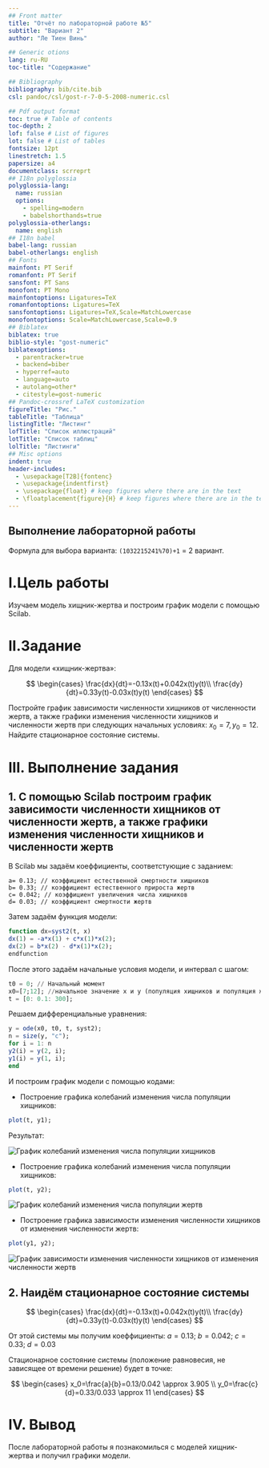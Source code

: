 ```yaml
---
## Front matter
title: "Отчёт по лабораторной работе №5"
subtitle: "Вариант 2"
author: "Ле Тиен Винь"

## Generic otions
lang: ru-RU
toc-title: "Содержание"

## Bibliography
bibliography: bib/cite.bib
csl: pandoc/csl/gost-r-7-0-5-2008-numeric.csl

## Pdf output format
toc: true # Table of contents
toc-depth: 2
lof: false # List of figures
lot: false # List of tables
fontsize: 12pt
linestretch: 1.5
papersize: a4
documentclass: scrreprt
## I18n polyglossia
polyglossia-lang:
  name: russian
  options:
	- spelling=modern
	- babelshorthands=true
polyglossia-otherlangs:
  name: english
## I18n babel
babel-lang: russian
babel-otherlangs: english
## Fonts
mainfont: PT Serif
romanfont: PT Serif
sansfont: PT Sans
monofont: PT Mono
mainfontoptions: Ligatures=TeX
romanfontoptions: Ligatures=TeX
sansfontoptions: Ligatures=TeX,Scale=MatchLowercase
monofontoptions: Scale=MatchLowercase,Scale=0.9
## Biblatex
biblatex: true
biblio-style: "gost-numeric"
biblatexoptions:
  - parentracker=true
  - backend=biber
  - hyperref=auto
  - language=auto
  - autolang=other*
  - citestyle=gost-numeric
## Pandoc-crossref LaTeX customization
figureTitle: "Рис."
tableTitle: "Таблица"
listingTitle: "Листинг"
lofTitle: "Список иллюстраций"
lotTitle: "Список таблиц"
lolTitle: "Листинги"
## Misc options
indent: true
header-includes:
  - \usepackage[T2B]{fontenc}
  - \usepackage{indentfirst}
  - \usepackage{float} # keep figures where there are in the text
  - \floatplacement{figure}{H} # keep figures where there are in the text
---
```


## Выполнение лабораторной работы

Формула для выбора варианта: `(1032215241%70)+1` = 2 вариант.

# I.Цель работы

Изучаем модель хищник-жертва и построим график модели с помощью Scilab.

# II.Задание

Для модели «хищник-жертва»:

$$
\begin{cases} \frac{dx}{dt}=-0.13x(t)+0.042x(t)y(t)\\ \frac{dy}{dt}=0.33y(t)-0.03x(t)y(t) \end{cases}
$$

Постройте график зависимости численности хищников от численности жертв,
а также графики изменения численности хищников и численности жертв при
следующих начальных условиях: $x_0=7, y_0=12$. Найдите стационарное
состояние системы.

# III. Выполнение задания

## 1. С помощью Scilab построим график зависимости численности хищников от численности жертв, а также графики изменения численности хищников и численности жертв

В Scilab мы задаём коеффициенты, соответстующие с заданием:

``` Juila
a= 0.13; // коэффициент естественной смертности хищников
b= 0.33; // коэффициент естественного прироста жертв
c= 0.042; // коэффициент увеличения числа хищников
d= 0.03; // коэффициент смертности жертв
```
Затем задаём функция модели:
``` Julia
function dx=syst2(t, x)
dx(1) = -a*x(1) + c*x(1)*x(2);
dx(2) = b*x(2) - d*x(1)*x(2);
endfunction
```

После этого задаём начальные условия модели, и интервал с шагом:

``` Julia
t0 = 0; // Начальный момент
x0=[7;12]; //начальное значение x и у (популяция хищников и популяция жертв)
t = [0: 0.1: 300];
```

Решаем дифференциальные уравнения:

``` Julia
y = ode(x0, t0, t, syst2);
n = size(y, "c");
for i = 1: n
y2(i) = y(2, i);
y1(i) = y(1, i);
end
```
И построим график модели с помощью кодами:

* Построение графика колебаний изменения числа популяции хищников:
``` Julia
plot(t, y1);
```

Результат:

![График колебаний изменения числа популяции хищников](https://drive.google.com/uc?id=1TJ8fd3-mNnshdh3DQrpsVl1yyyEZLzhA)

* Построение графика колебаний изменения числа популяции хищников:
``` Julia
plot(t, y2);
```

![График колебаний изменения числа популяции жертв](https://drive.google.com/uc?id=1I_pUkiYXkiqRn8HS9-KtLyiD5GeiqiXF)

* Построение графика зависимости изменения численности хищников от изменения численности жертв:
``` Julia
plot(y1, y2);
```

![График зависимости изменения численности хищников от изменения численности жертв](https://drive.google.com/uc?id=1fcA9gEmDNZYtJXdi9kAKcvaA_oELcBmb)

## 2. Наидём стационарное состояние системы

$$
\begin{cases} \frac{dx}{dt}=-0.13x(t)+0.042x(t)y(t)\\ \frac{dy}{dt}=0.33y(t)-0.03x(t)y(t) \end{cases}
$$

От этой системы мы получим коеффициенты: $a=0.13;$ $b=0.042;$ $c=0.33;$ $d=0.03$

Стационарное состояние системы (положение равновесия, не зависящее
от времени решение) будет в точке:

$$
\begin{cases} x_0=\frac{a}{b}=0.13/0.042 \approx 3.905 \\ y_0=\frac{c}{d}=0.33/0.033 \approx 11 \end{cases}
$$

# IV. Вывод

После лабораторной работы я познакомилься с моделей хищник-жертва и получил графики модели.
